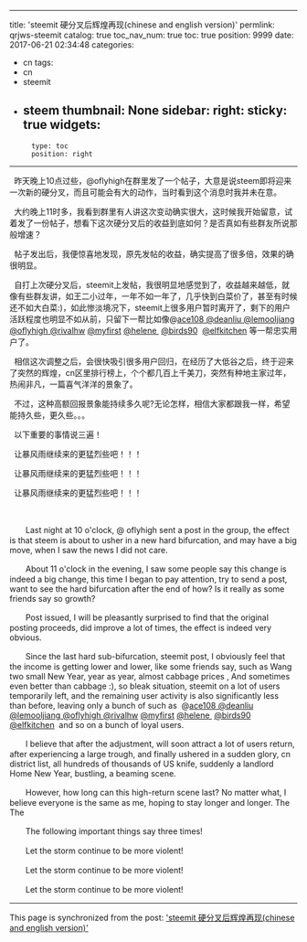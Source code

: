
---
title: 'steemit 硬分叉后辉煌再现(chinese and english version)'
permlink: qrjws-steemit
catalog: true
toc_nav_num: true
toc: true
position: 9999
date: 2017-06-21 02:34:48
categories:
- cn
tags:
- cn
- steemit
- steem
thumbnail: None
sidebar:
    right:
        sticky: true
widgets:
    -
        type: toc
        position: right
---


<html>
<p>&nbsp;&nbsp;昨天晚上10点过些，@oflyhigh在群里发了一个帖子，大意是说steem即将迎来一次新的硬分叉，而且可能会有大的动作，当时看到这个消息时我并未在意。</p>
<p>&nbsp;&nbsp;大约晚上11时多，我看到群里有人讲这次变动确实很大，这时候我开始留意，试着发了一份帖子，想看下这次硬分叉后的收益到底如何？是否真如有些群友所说那般增速？</p>
<p>&nbsp;&nbsp;帖子发出后，我便惊喜地发现，原先发帖的收益，确实提高了很多倍，效果的确很明显。</p>
<p>&nbsp;&nbsp;自打上次硬分叉后，steemit上发帖，我很明显地感觉到了，收益越来越低，就像有些群友讲，如王二小过年，一年不如一年了，几乎快到白菜价了，甚至有时候还不如大白菜:)，如此惨淡境况下，steemit上很多用户暂时离开了，剩下的用户活跃程度也明显不如从前，只留下一帮比如像@<a href="https://steemit.com/@ace108">ace108 @</a><a href="https://steemit.com/@deanliu">deanliu @</a><a href="https://steemit.com/@lemooljiang">lemooljiang @</a><a href="https://steemit.com/@oflyhigh">oflyhigh @</a><a href="https://steemit.com/@rivalhw">rivalhw</a> <a href="https://steemit.com/@myfirst">@myfirst</a> <a href="https://steemit.com/@helene">@helene </a>&nbsp;<a href="https://steemit.com/@@birds90">@birds90</a> &nbsp;<a href="https://steemit.com/@elfkitchen">@elfkitchen</a> 等一帮忠实用户了。</p>
<p>&nbsp;&nbsp;相信这次调整之后，会很快吸引很多用户回归，在经历了大低谷之后，终于迎来了突然的辉煌，cn区里排行榜上，个个都几百上千美刀，突然有种地主家过年，热闹非凡，一篇喜气洋洋的景象了。</p>
<p>&nbsp;&nbsp;不过，这种高额回报景象能持续多久呢?无论怎样，相信大家都跟我一样，希望能持久些，更久些。。。</p>
<p>&nbsp;&nbsp;以下重要的事情说三遍！</p>
<p>&nbsp;&nbsp;让暴风雨继续来的更猛烈些吧！！！</p>
<p>&nbsp;&nbsp;让暴风雨继续来的更猛烈些吧！！！</p>
<p>&nbsp;&nbsp;让暴风雨继续来的更猛烈些吧！！！</p>
<p><br></p>
<p>　　Last night at 10 o'clock, @ oflyhigh sent a post in the group, the effect is that steem is about to usher in a new hard bifurcation, and may have a big move, when I saw the news I did not care.</p>
<p>　　About 11 o'clock in the evening, I saw some people say this change is indeed a big change, this time I began to pay attention, try to send a post, want to see the hard bifurcation after the end of how? Is it really as some friends say so growth?</p>
<p>　　Post issued, I will be pleasantly surprised to find that the original posting proceeds, did improve a lot of times, the effect is indeed very obvious.</p>
<p>　　Since the last hard sub-bifurcation, steemit post, I obviously feel that the income is getting lower and lower, like some friends say, such as Wang two small New Year, year as year, almost cabbage prices , And sometimes even better than cabbage :), so bleak situation, steemit on a lot of users temporarily left, and the remaining user activity is also significantly less than before, leaving only a bunch of such as &nbsp;@<a href="https://steemit.com/@ace108">ace108 @</a><a href="https://steemit.com/@deanliu">deanliu @</a><a href="https://steemit.com/@lemooljiang">lemooljiang @</a><a href="https://steemit.com/@oflyhigh">oflyhigh @</a><a href="https://steemit.com/@rivalhw">rivalhw</a> <a href="https://steemit.com/@myfirst">@myfirst</a> <a href="https://steemit.com/@helene">@helene </a>&nbsp;<a href="https://steemit.com/@@birds90">@birds90</a> <a href="https://steemit.com/@elfkitchen">@elfkitchen</a> &nbsp;and so on a bunch of loyal users.</p>
<p>　　I believe that after the adjustment, will soon attract a lot of users return, after experiencing a large trough, and finally ushered in a sudden glory, cn district list, all hundreds of thousands of US knife, suddenly a landlord Home New Year, bustling, a beaming scene.</p>
<p>　　However, how long can this high-return scene last? No matter what, I believe everyone is the same as me, hoping to stay longer and longer. The The</p>
<p>　　The following important things say three times!</p>
<p>　　Let the storm continue to be more violent!&nbsp;</p>
<p>　　Let the storm continue to be more violent!&nbsp;</p>
<p>　　Let the storm continue to be more violent!&nbsp;</p>
</html>

- - -

This page is synchronized from the post: ['steemit 硬分叉后辉煌再现(chinese and english version)'](https://steemit.com/@rivalhw/qrjws-steemit)
